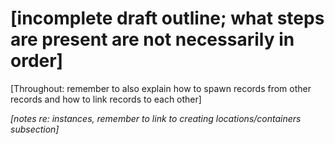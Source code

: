 # [incomplete draft outline; what steps are present are not necessarily in order]

[Throughout: remember to also explain how to spawn records from other records and how to link records to each other]

*[notes re: instances, remember to link to creating locations/containers subsection]*
